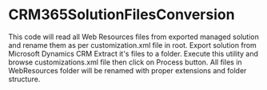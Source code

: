 # CRM365SolutionFilesConversion
This code will read all Web Resources files from exported managed solution and rename them as per customization.xml file in root.
Export solution from Microsoft Dynamics CRM
Extract it's files to a folder.
Execute this utility and browse customizations.xml file then click on Process button.
All files in WebResources folder will be renamed with proper extensions and folder structure.
